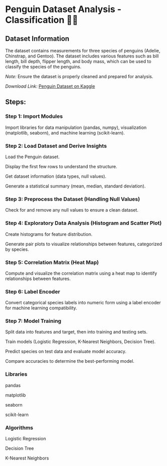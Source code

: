 # Penguin Dataset Analysis - Classification 🐧💥

## Dataset Information
The dataset contains measurements for three species of penguins (Adelie, Chinstrap, and Gentoo). The dataset includes various features such as bill length, bill depth, flipper length, and body mass, which can be used to classify the species of the penguins.

*Note:* Ensure the dataset is properly cleaned and prepared for analysis.

*Download Link:* [Penguin Dataset on Kaggle](https://www.kaggle.com/datasets/parulpandey/penguin-dataset)

## Steps:

### Step 1: Import Modules
Import libraries for data manipulation (pandas, numpy), visualization (matplotlib, seaborn), and machine learning (scikit-learn).

### Step 2: Load Dataset and Derive Insights
Load the Penguin dataset.

Display the first few rows to understand the structure.

Get dataset information (data types, null values).

Generate a statistical summary (mean, median, standard deviation).

### Step 3: Preprocess the Dataset (Handling Null Values)
Check for and remove any null values to ensure a clean dataset.

### Step 4: Exploratory Data Analysis (Histogram and Scatter Plot)
Create histograms for feature distribution.

Generate pair plots to visualize relationships between features, categorized by species.

### Step 5: Correlation Matrix (Heat Map)
Compute and visualize the correlation matrix using a heat map to identify relationships between features.

### Step 6: Label Encoder
Convert categorical species labels into numeric form using a label encoder for machine learning compatibility.

### Step 7: Model Training

Split data into features and target, then into training and testing sets.

Train models (Logistic Regression, K-Nearest Neighbors, Decision Tree).

Predict species on test data and evaluate model accuracy.

Compare accuracies to determine the best-performing model.

### Libraries
pandas

matplotlib

seaborn

scikit-learn

### Algorithms
Logistic Regression

Decision Tree

K-Nearest Neighbors
